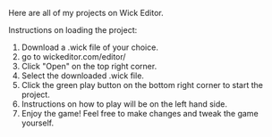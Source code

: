 Here are all of my projects on Wick Editor. 

Instructions on loading the project:
1. Download a .wick file of your choice.
2. go to wickeditor.com/editor/
3. Click "Open" on the top right corner. 
4. Select the downloaded .wick file.
5. Click the green play button on the bottom right corner to start the project.
6. Instructions on how to play will be on the left hand side.
7. Enjoy the game! Feel free to make changes and tweak the game yourself.
